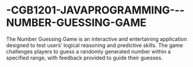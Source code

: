# -CGB1201-JAVAPROGRAMMING---NUMBER-GUESSING-GAME
The Number Guessing Game is an interactive and entertaining application designed to test users’ logical reasoning and predictive skills. The game challenges players to guess a randomly generated number within a specified range, with feedback provided to guide their guesses.
